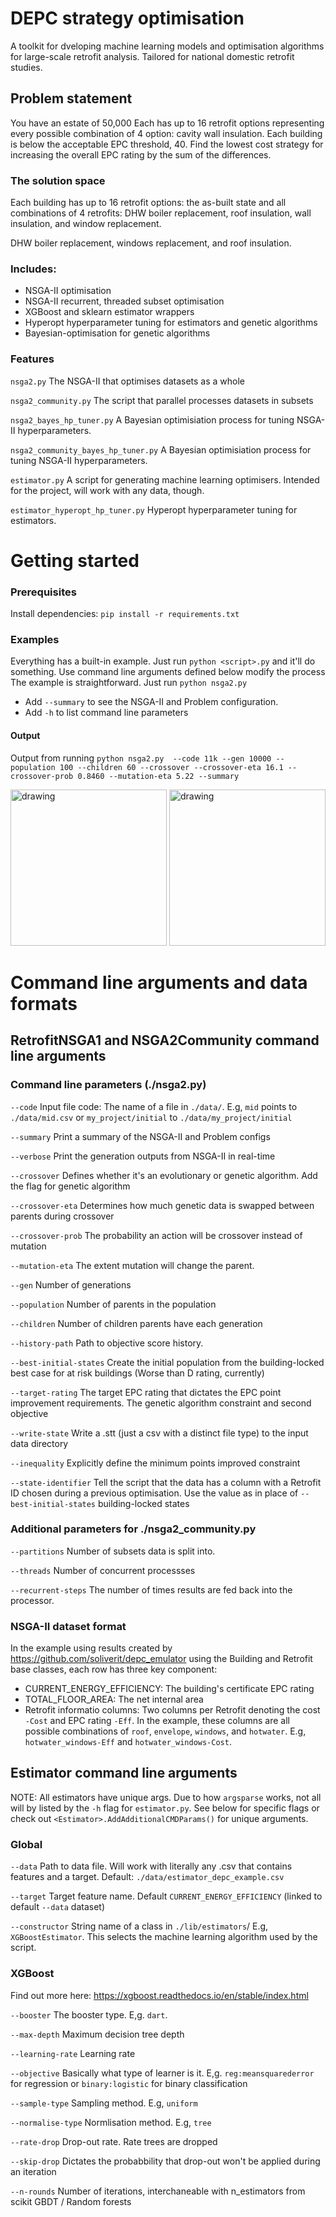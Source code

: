 # DEPC strategy optimisation
A toolkit for dveloping machine learning models and optimisation algorithms for large-scale retrofit analysis. Tailored for national domestic retrofit studies.
## Problem statement
You have an estate of 50,000 Each has up to 16 retrofit options representing every possible combination of 4 option: cavity wall insulation. Each building is below the acceptable EPC threshold, 40. Find the lowest cost strategy for increasing the overall EPC rating by the sum of the differences.
### The solution space
Each building has up to 16 retrofit options: the as-built state and all combinations of 4 retrofits: DHW boiler replacement, roof insulation, wall insulation, and window replacement.

DHW boiler replacement, windows replacement, and roof insulation.
### Includes:
- NSGA-II optimisation
- NSGA-II recurrent, threaded subset optimisation
- XGBoost and sklearn estimator wrappers
- Hyperopt hyperparameter tuning for estimators and genetic algorithms
- Bayesian-optimisation for genetic algorithms
### Features
`nsga2.py` The NSGA-II that optimises datasets as a whole

`nsga2_community.py` The script that parallel processes datasets in subsets

`nsga2_bayes_hp_tuner.py` A Bayesian optimisiation process for tuning NSGA-II hyperparameters.

`nsga2_community_bayes_hp_tuner.py` A Bayesian optimisiation process for tuning NSGA-II hyperparameters.

`estimator.py` A script for generating machine learning optimisers. Intended for the project, will work with any data, though.

`estimator_hyperopt_hp_tuner.py` Hyperopt hyperparameter tuning for estimators.

# Getting started
### Prerequisites
Install dependencies: `pip install -r requirements.txt`
### Examples
Everything has a built-in example. Just run `python <script>.py` and it'll do something. Use command line arguments defined below modify the process
The example is straightforward. Just run `python nsga2.py` 
- Add `--summary` to see the NSGA-II and Problem configuration.
- Add `-h` to list command line parameters
#### Output
Output from running `python nsga2.py  --code 11k --gen 10000 --population 100 --children 60 --crossover --crossover-eta 16.1 --crossover-prob 0.8460 --mutation-eta 5.22 --summary`

<img src="https://github.com/soliverit/depc_nsga2/assets/3307541/d0273235-bc44-4fd7-ad47-eb77cb3def6d)" alt="drawing" height="250"/>
   
<img src="https://github.com/soliverit/depc_nsga2/assets/3307541/edcf9c16-c146-4992-abb3-1bab41408642)" alt="drawing" height="250"/>


# Command line arguments and data formats
## RetrofitNSGA1 and NSGA2Community command line arguments
### Command line parameters (./nsga2.py)
`--code` Input file code: The name of a file in `./data/`. E.g, `mid` points to `./data/mid.csv` or `my_project/initial` to `./data/my_project/initial`

`--summary` Print a summary of the NSGA-II and Problem configs

`--verbose` Print the generation outputs from NSGA-II in real-time

`--crossover` Defines whether it's an evolutionary or genetic algorithm. Add the flag for genetic algorithm

`--crossover-eta`  Determines how much genetic data is swapped between parents during crossover

`--crossover-prob` The probability an action will be crossover instead of mutation

`--mutation-eta`  The extent mutation will change the parent. 

`--gen` Number of generations

`--population` Number of parents in the population

`--children` Number of children parents have each generation

`--history-path` Path to objective score history.

`--best-initial-states` Create the initial population from the building-locked best case for at risk buildings (Worse than D rating, currently)

`--target-rating` The target EPC rating that dictates the EPC point improvement requirements. The genetic algorithm constraint and second objective

`--write-state` Write a .stt (just a csv with a distinct file type) to the input data directory

`--inequality` Explicitly define the minimum points improved constraint

`--state-identifier` Tell the script that the data has a column with a Retrofit ID chosen during a previous optimisation. Use the value as in place of `--best-initial-states` building-locked states
### Additional parameters for ./nsga2_community.py
`--partitions` Number of subsets data is split into.

`--threads` Number of concurrent processses

`--recurrent-steps` The number of times results are fed back into the processor.
### NSGA-II dataset format
In the example using results created by https://github.com/soliverit/depc_emulator using the Building and Retrofit base classes, each row has three key component:

- CURRENT_ENERGY_EFFICIENCY:  The building's certificate EPC rating
- TOTAL_FLOOR_AREA: The net internal area
- Retrofit informatio columns: Two columns per Retrofit denoting the cost `-Cost` and EPC rating `-Eff`. In the example, these columns are all possible combinations of `roof`, `envelope`, `windows`, and `hotwater`. E.g, `hotwater_windows-Eff` and `hotwater_windows-Cost`.

## Estimator command line arguments
NOTE: All estimators have unique args. Due to how `argsparse` works, not all will by listed by the `-h` flag for `estimator.py`. See below for specific flags or check out `<Estimator>.AddAdditionalCMDParams()` for unique arguments.
### Global
`--data` Path to data file. Will work with literally any .csv that contains features and a target. Default: `./data/estimator_depc_example.csv`

`--target` Target feature name. Default `CURRENT_ENERGY_EFFICIENCY` (linked to default `--data` dataset)

`--constructor` String name of a class in `./lib/estimators`/ E.g, `XGBoostEstimator`. This selects the machine learning algorithm used by the script.

### XGBoost
Find out more here: https://xgboost.readthedocs.io/en/stable/index.html 

`--booster` The booster type. E,g. `dart`. 

`--max-depth` Maximum decision tree depth

`--learning-rate` Learning rate

`--objective` Basically what type of learner is it. E,g. `reg:meansquarederror` for regression or `binary:logistic` for binary classification

`--sample-type` Sampling method. E.g, `uniform`

`--normalise-type` Normlisation method. E.g, `tree`

`--rate-drop` Drop-out rate. Rate trees are dropped

`--skip-drop` Dictates the probabbility that drop-out won't be applied during an iteration

`--n-rounds` Number of iterations, interchaneable with n_estimators from scikit GBDT / Random forests













